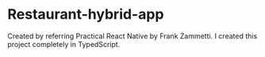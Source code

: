# Restaurant-hybrid-app
Created by referring Practical React Native by Frank Zammetti. I created this project completely in TypedScript.
